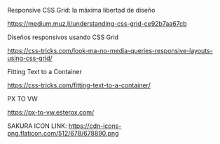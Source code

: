 Responsive CSS Grid: la máxima libertad de diseño


https://medium.muz.li/understanding-css-grid-ce92b7aa67cb


Diseños responsivos usando CSS Grid


https://css-tricks.com/look-ma-no-media-queries-responsive-layouts-using-css-grid/


Fitting Text to a Container

https://css-tricks.com/fitting-text-to-a-container/


PX TO VW


https://px-to-vw.esterox.com/


SAKURA ICON LINK: https://cdn-icons-png.flaticon.com/512/678/678890.png